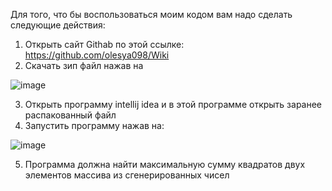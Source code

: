 Для того, что бы воспользоваться моим кодом вам надо сделать следующие действия:
1. Открыть сайт Githab по этой ссылке: https://github.com/olesya098/Wiki
2. Скачать зип файл нажав на

 
 ![image](https://github.com/user-attachments/assets/f7c00cff-e837-47dd-8d3f-78355e9342b8)



3. Открыть программу intellij idea и в этой программе открыть заранее распакованный файл
4. Запустить программу нажав на:

 
 
 ![image](https://github.com/user-attachments/assets/fa7a5c14-e667-49b8-9ecc-d0d99e9aecd5)

5. Программа должна найти максимальную сумму квадратов двух элементов массива из сгенерированных чисел 
